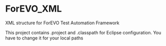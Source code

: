 # ForEVO_XML
XML structure for ForEVO Test Automation Framework

This project contains .project and .classpath for Eclipse configuration.
You have to change it for your local paths
